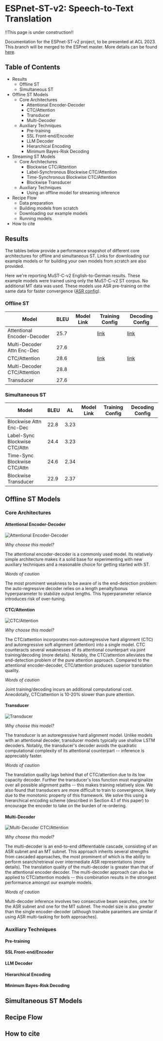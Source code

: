 # ESPnet-ST-v2: Speech-to-Text Translation

!!This page is under construction!!

Documentation for the ESPnet-ST-v2 project, to be presented at ACL 2023. This branch will be merged to the ESPnet master. More details can be found [here](https://arxiv.org/pdf/2304.04596v1.pdf).

## Table of Contents
* Results
   * Offline ST
   * Simultaneous ST
* Offline ST Models
   * Core Architectures
      * Attentional Encoder-Decoder
      * CTC/Attention
      * Transducer
      * Multi-Decoder
   * Auxiliary Techniques
      * Pre-training
      * SSL Front-end/Encoder
      * LLM Decoder
      * Hierarchical Encoding
      * Minimum Bayes-Risk Decoding
* Streaming ST Models
   * Core Architectures
      * Blockwise CTC/Attention
      * Label-Synchronous Blockwise CTC/Attention
      * Time-Synchronous Blockwise CTC/Attention
      * Blockwise Transducer
   * Auxiliary Techniques
      * Using an offline model for streaming inference
* Recipe Flow
   * Data preparation
   * Building models from scratch
   * Downloading our example models
   * Running models
* How to cite

## Results

The tables below provide a performance snapshot of different core architectures for offline and simultaneous ST. Links for downloading our example models or for building your own models from scratch are also provided.

Here we're reporting MuST-C-v2 English-to-German results. These example models were trained using only the MuST-C-v2 ST corpus. No additional MT data was used. These models use ASR pre-training on the same data for faster convergence ([ASR config](https://github.com/brianyan918/espnet-ml/blob/md_pr/egs2/must_c_v2/asr1/conf/tuning/train_asr_conformer.yaml)).

### Offline ST

|Model|BLEU|Model Link|Training Config|Decoding Config|
|---|---|---|---|---|
|Attentional Encoder-Decoder|25.7||[link](https://github.com/brianyan918/espnet-ml/blob/md_pr/egs2/must_c_v2/st1/conf/tuning/train_st_conformer_asrinit_v2.yaml)|[link](https://github.com/brianyan918/espnet-ml/blob/md_pr/egs2/must_c_v2/st1/conf/tuning/decode_st_conformer.yaml)|
|Multi-Decoder Attn Enc-Dec|27.6||||
|CTC/Attention|28.6||[link](https://github.com/brianyan918/espnet-ml/blob/md_pr/egs2/must_c_v2/st1/conf/tuning/train_st_ctc_conformer_asrinit_v2.yaml)|[link](https://github.com/brianyan918/espnet-ml/blob/md_pr/egs2/must_c_v2/st1/conf/tuning/decode_st_conformer_ctc0.3.yaml)|
|Multi-Decoder CTC/Attention|28.8||||
|Transducer|27.6||||

### Simultaneous ST

|Model|BLEU|AL|Model Link|Training Config|Decoding Config|
|---|---|---|---|---|---|
|Blockwise Attn Enc-Dec|22.8|3.23||||
|Label-Sync Blockwise CTC/Attn|24.4|3.23||||
|Time-Sync Blockwise CTC/Attn|24.6|2.34||||
|Blockwise Transducer|22.9|2.37||||

## Offline ST Models

### Core Architectures

#### Attentional Encoder-Decoder

![Attentional Encoder-Decoder](./local/images/attn.png)

*Why choose this model?*

The attentional encoder-decoder is a commonly used model. Its relatively simple architecture makes it a solid base for experimenting with new auxiliary techniques and a reasonable choice for getting started with ST.

*Words of caution*

The most prominent weakness to be aware of is the end-detection problem: the auto-regressive decoder relies on a length penalty/bonus hyperparameter to stabilize output lengths. This hyperparameter reliance introduces risk of over-tuning.

#### CTC/Attention

![CTC/Attention](./local/images/ctc-attn.png)

*Why choose this model?*

The CTC/attention incorporates non-autoregressive hard alignment (CTC) and autoregressive soft alignment (attention) into a single model. CTC counteracts several weaknesses of its attentional counterpart via joint training/decoding (more details). Notably, the CTC/attention alleviates the end-detection problem of the pure attention approach. Compared to the attentional encoder-decoder, CTC/attention produces superior translation quality.

*Words of caution*

Joint training/decoding incurs an additional computational cost. Anecdotally, CTC/attention is 10-20% slower than pure attention.

#### Transducer

![Transducer](./local/images/rnnt.png)

*Why choose this model?*

The transducer is an autoregressive hard alignment model. Unlike models with an attentional decoder, transducer models typically use shallow LSTM decoders. Notably, the transducer's decoder avoids the quadratic computational complexity of its attentional counterpart -- inference is appreciably faster.

*Words of caution*

The translation quality lags behind that of CTC/attention due to its low capacity decoder. Further the transducer's loss function must marginalize over all possible alignment paths -- this makes training relatively slow. We also found that transducers are more difficult to train to convergence, likely due to the monotonic property of this framework. We solve this using a hierarchical encoding scheme (described in Section 4.1 of this paper) to encourage the encoder to take on the burden of re-ordering.

#### Multi-Decoder

![Multi-Decoder CTC/Attention](./local/images/md-ctc-attn.png)

*Why choose this model?*

The multi-decoder is an end-to-end differentiable cascade, consisting of an ASR subnet and an MT subnet. This approach inherits several strengths from cascaded approaches, the most prominent of which is the ability to perform search/retrieval over intermediate ASR representations (more details). The translation quality of the multi-decoder is greater than that of the attentional encoder decoder. The multi-decoder approach can also be applied to CTC/attention models -- this combination results in the strongest performance amongst our example models.

*Words of caution*

Multi-decoder inference involves two consecutive beam searches, one for the ASR subnet and one for the MT subnet. The model size is also greater than the single encoder-decoder (although trainable paramters are similar if using ASR multi-tasking for both approaches).

### Auxiliary Techniques

#### Pre-training

#### SSL Front-end/Encoder

#### LLM Decoder

#### Hierarchical Encoding

#### Minimum Bayes-Risk Decoding

## Simultaneous ST Models

## Recipe Flow

## How to cite
